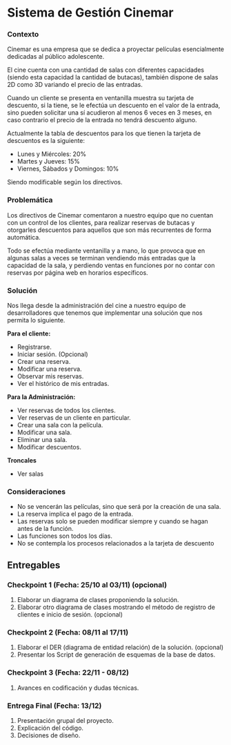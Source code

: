 # Sistema de Gestión Cinemar

### Contexto

Cinemar es una empresa que se dedica a proyectar películas esencialmente
dedicadas al público adolescente.

El cine cuenta con una cantidad de salas con diferentes capacidades (siendo
esta capacidad la cantidad de butacas), también dispone de salas 2D como 3D
variando el precio de las entradas.

Cuando un cliente se presenta en ventanilla muestra su tarjeta de descuento, si
la tiene, se le efectúa un descuento en el valor de la entrada, sino pueden solicitar una
sí acudieron al menos 6 veces en 3 meses, en caso contrario el precio de la entrada no
tendrá descuento alguno.

Actualmente la tabla de descuentos para los que tienen la tarjeta de
descuentos es la siguiente:
- Lunes y Miércoles: 20%
- Martes y Jueves: 15%
- Viernes, Sábados y Domingos: 10%

Siendo modificable según los directivos.

### Problemática

Los directivos de Cinemar comentaron a nuestro equipo que no cuentan con un
control de los clientes, para realizar reservas de butacas y otorgarles descuentos para
aquellos que son más recurrentes de forma automática.

Todo se efectúa mediante ventanilla y a mano, lo que provoca que en algunas
salas a veces se terminan vendiendo más entradas que la capacidad de la sala, y
perdiendo ventas en funciones por no contar con reservas por página web en horarios
específicos.

### Solución
Nos llega desde la administración del cine a nuestro equipo de desarrolladores
que tenemos que implementar una solución que nos permita lo siguiente.

**Para el cliente:**
- Registrarse.
- Iniciar sesión. (Opcional)
- Crear una reserva.
- Modificar una reserva.
- Observar mis reservas.
- Ver el histórico de mis entradas.

**Para la Administración:**
- Ver reservas de todos los clientes.
- Ver reservas de un cliente en particular.
- Crear una sala con la película.
- Modificar una sala.
- Eliminar una sala.
- Modificar descuentos.

**Troncales**
- Ver salas

### Consideraciones
- No se vencerán las películas, sino que será por la creación de una sala.
- La reserva implica el pago de la entrada.
- Las reservas solo se pueden modificar siempre y cuando se hagan antes de la
función.
- Las funciones son todos los días.
- No se contempla los procesos relacionados a la tarjeta de descuento

## Entregables

### Checkpoint 1 (Fecha: 25/10 al 03/11) (opcional)
1) Elaborar un diagrama de clases proponiendo la solución.
2) Elaborar otro diagrama de clases mostrando el método de registro de clientes e
inicio de sesión. (opcional)

### Checkpoint 2 (Fecha: 08/11 al 17/11)
1) Elaborar el DER (diagrama de entidad relación) de la solución. (opcional)
2) Presentar los Script de generación de esquemas de la base de datos.

### Checkpoint 3 (Fecha: 22/11 - 08/12)
1) Avances en codificación y dudas técnicas.

### Entrega Final (Fecha: 13/12)
1) Presentación grupal del proyecto.
2) Explicación del código.
3) Decisiones de diseño.
